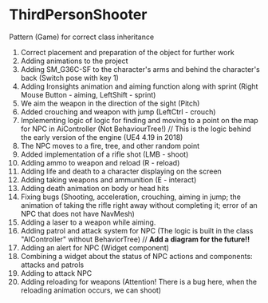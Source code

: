 # ThirdPersonShooter
Pattern (Game) for correct class inheritance

1. Correct placement and preparation of the object for further work
2. Adding animations to the project
3. Adding SM_G36C-SF to the character's arms and behind the character's back (Switch pose with key 1)
4. Adding Ironsights animation and aiming function along with sprint (Right Mouse Button - aiming, LeftShift - sprint)
5. We aim the weapon in the direction of the sight (Pitch)
6. Added crouching and weapon with jump (LeftCtrl - crouch) 
7. Implementing logic of logic for finding and moving to a point on the map for NPC in AiController (Not BehaviourTree!) // This is the logic behind the early version of the engine (UE4 4.19 in 2018)
8. The NPC moves to a fire, tree, and other random point
9. Added implementation of a rifle shot (LMB - shoot) 
10. Adding ammo to weapon and reload (R - reload)
11. Adding life and death to a character displaying on the screen
12. Adding taking weapons and ammunition (E - interact) 
13. Adding death animation on body or head hits
14. Fixing bugs (Shooting, acceleration, crouching, aiming in jump; the animation of taking the rifle right away without completing it; error of an NPC that does not have NavMesh)
15. Adding a laser to a weapon while aiming.
16. Adding patrol and attack system for NPC (The logic is built in the class "AIСontroller" without BehaviorTree) //  **Add a diagram for the future!!**
17. Adding an alert for NPC (Widget component)
18. Combining a widget about the status of NPC actions and components: attacks and patrols
19. Adding to attack NPC
20. Adding reloading for weapons (Attention! There is a bug here, when the reloading animation occurs, we can shoot)
